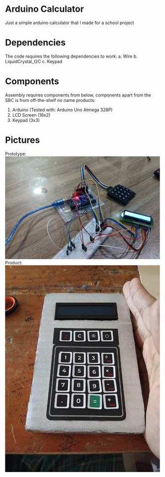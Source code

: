 # Arduino Calculator
Just a simple arduino calculator that I made for a school project

# Dependencies
The code requires the following dependencies to work:
a. Wire
b. LiquidCrystal_I2C
c. Keypad

# Components
Assembly requires components from below, components apart from the SBC is from off-the-shelf no name products:
1. Arduino (Tested with: Arduino Uno Atmega 328P)
2. LCD Screen (16x2)
3. Keypad (3x3)

# Pictures
Prototype: ![Prototype](prototype.png)
Product: ![FinishedProduct](finished_product.jpg)